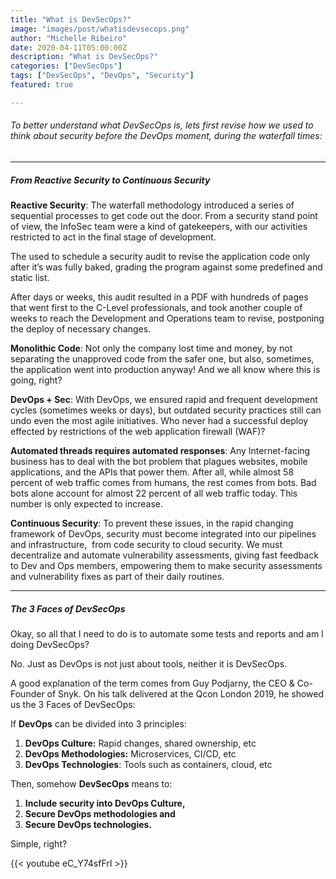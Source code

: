 ```yaml
---
title: "What is DevSecOps?"
image: "images/post/whatisdevsecops.png"
author: "Michelle Ribeiro"
date: 2020-04-11T05:00:00Z
description: "What is DevSecOps?"
categories: ["DevSecOps"]
tags: ["DevSecOps", "DevOps", "Security"]
featured: true

---
```


###### To better understand what DevSecOps is, lets first revise how we used to think about security before the DevOps moment, during the waterfall times:

<hr>

##### From Reactive Security to Continuous Security

**Reactive Security**: The waterfall methodology introduced a series of sequential processes to get code out the door. From a security stand point of view, the InfoSec team were a kind of gatekeepers, with our activities restricted to act in the final stage of development.

The used to schedule a security audit to revise the application code only after it’s was fully baked, grading the program against some predefined and static list.

After days or weeks, this audit resulted in a PDF with hundreds of pages that went first to the C-Level professionals,  and took another couple of weeks to reach the Development and Operations team to revise, postponing the deploy of necessary changes.

**Monolithic Code**: Not only the company lost time and money, by not separating the unapproved code from the safer one, but also, sometimes, the application went into production anyway! And we all know where this is going, right?

**DevOps + Sec**: With DevOps,  we ensured rapid and frequent development cycles (sometimes weeks or days), but outdated security practices still can undo even the most agile initiatives. Who never had a successful deploy effected by restrictions of the web application firewall (WAF)?

**Automated threads requires automated responses**: Any Internet-facing business has to deal with the bot problem that plagues websites, mobile applications, and the APIs that power them. After all, while almost 58 percent of web traffic comes from humans, the rest comes from bots. Bad bots alone account for almost 22 percent of all web traffic today. This number is only expected to increase.

**Continuous Security**: To prevent these issues, in the rapid changing framework of DevOps, security must become integrated into our pipelines and infrastructure,  from code security to cloud security. We must decentralize and automate vulnerability assessments, giving fast feedback to Dev and Ops members, empowering them to make security assessments and vulnerability fixes as part of their daily routines.

<hr>

#####  The 3 Faces of DevSecOps

Okay, so all that I need to do is to automate some tests and reports and am I doing DevSecOps?

No. Just as DevOps is not just about tools, neither it is DevSecOps.

A good explanation of the term comes from Guy Podjarny, the CEO & Co-Founder of Snyk. On his talk delivered at the Qcon London 2019, he showed us the 3 Faces of DevSecOps:

If **DevOps** can be divided into 3 principles:<br>
1. **DevOps Culture:** Rapid changes, shared ownership, etc
2. **DevOps Methodologies:** Microservices, CI/CD, etc
3. **DevOps Technologies**: Tools such as containers, cloud, etc

Then, somehow **DevSecOps** means to:
1. **Include security into DevOps Culture,**
2. **Secure DevOps methodologies and**
3. **Secure DevOps technologies.**

Simple, right?

{{< youtube eC_Y74sfFrI >}}
